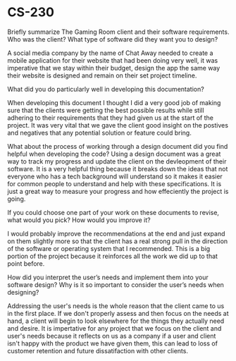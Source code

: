 # CS-230

Briefly summarize The Gaming Room client and their software requirements. Who was the client? What type of software did they want you to design?

A social media company by the name of Chat Away needed to create a mobile application for their website that had been doing very well, it was imperative that we stay within their budget, design the app the same way their website is designed and remain on their set project timeline.

What did you do particularly well in developing this documentation?

When developing this document I thought I did a very good job of making sure that the clients were getting the best possible results while still adhering to their requirements that they had given us at the start of the project. It was very vital that we gave the client good insight on the postives and negatives that any potential solution or feature could bring.

What about the process of working through a design document did you find helpful when developing the code?
Using a design document was a great way to track my progress and update the client on the devleopment of their software. It is a very helpful thing because it breaks down the ideas that not everyone who has a tech background will understand so it makes it easier for common people to understand and help with these specifications. It is just a great way to measure your progress and how effeciently the project is going.

If you could choose one part of your work on these documents to revise, what would you pick? How would you improve it?

I would probably improve the recommendations at the end and just expand on them slightly more so that the client has a real strong pull in the direction of the software or operating system that I recommended. This is a big portion of the project because it reinforces all the work we did up to that point before.

How did you interpret the user’s needs and implement them into your software design? Why is it so important to consider the user’s needs when designing?

Addressing the user's needs is the whole reason that the client came to us in the first place. If we don't properly assess and then focus on the needs at hand, a client will begin to look elsewhere for the things they actually need and desire. It is impertative for any project that we focus on the client and user's needs because it reflects on us as a company if a user and client isn't happy with the product we have given them, this can lead to loss of customer retention and future dissatifaction with other clients.
